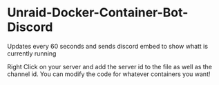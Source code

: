 # Unraid-Docker-Container-Bot-Discord
Updates every 60 seconds and sends discord embed to show whatt is currently running


Right Click on your server and add the server id to the file as well as the channel id. You can modify the code for whatever containers you want!
